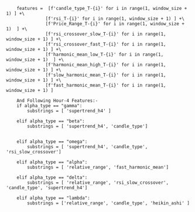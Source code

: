         features =  [f'candle_type_T-{i}' for i in range(1, window_size + 1) ] +\
                   [f'rsi_T-{i}' for i in range(1, window_size + 1) ] +\
                   [f'Price_Range_T-{i}' for i in range(1, window_size + 1)  ] +\
                   [f'rsi_crossover_slow_T-{i}' for i in range(1, window_size + 1) ] +\
                   [f'rsi_crossover_fast_T-{i}' for i in range(1, window_size + 1) ] +\
                   [f'harmonic_mean_low_T-{i}' for i in range(1, window_size + 1)  ] +\
                   [f'harmonic_mean_high_T-{i}' for i in range(1, window_size + 1) ] +\
                   [f'slow_harmonic_mean_T-{i}' for i in range(1, window_size + 1) ] +\
                   [f'fast_harmonic_mean_T-{i}' for i in range(1, window_size + 1) ] 
        
        And Following Hour-4 Features:-
        if alpha_type == "gamma":
            substrings = [ 'supertrend_h4' ]
        
        elif alpha_type == "beta":
            substrings = [ 'supertrend_h4', 'candle_type']
            
            
        elif alpha_type == "omega":
            substrings = [ 'supertrend_h4', 'candle_type', 'rsi_slow_crossover']
            
        elif alpha_type == "alpha":
            substrings = [ 'relative_range', 'fast_harmonic_mean']
        
        elif alpha_type == "delta":
            substrings = [ 'relative_range', 'rsi_slow_crossover', 'candle_type', 'supertrend_h4']
            
        elif alpha_type == "lambda":
            substrings = ['relative_range', 'candle_type', 'heikin_ashi' ]
